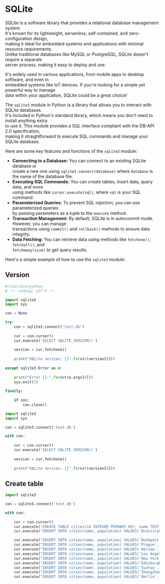 # SQLite 

SQLite is a software library that provides a relational database management system.  
It's known for its lightweight, serverless, self-contained, and zero-configuration design,  
making it ideal for embedded systems and applications with minimal resource requirements.  
Unlike traditional databases like MySQL or PostgreSQL, SQLite doesn't require a separate  
server process, making it easy to deploy and use.

It's widely used in various applications, from mobile apps to desktop software, and even in  
embedded systems like IoT devices. If you're looking for a simple yet powerful way to manage  
data within your application, SQLite could be a great choice!

The `sqlite3` module in Python is a library that allows you to interact with SQLite databases.  
It's included in Python's standard library, which means you don't need to install anything extra  
to use it. This module provides a SQL interface compliant with the DB-API 2.0 specification,  
making it straightforward to execute SQL commands and manage your SQLite database.

Here are some key features and functions of the `sqlite3` module:
- **Connecting to a Database:** You can connect to an existing SQLite database or  
  create a new one using `sqlite3.connect(database)` where `database` is the name of the database file.  
- **Executing SQL Commands:** You can create tables, insert data, query data, and more  
  using methods like `cursor.execute(sql)`, where `sql` is your SQL command.  
- **Parameterized Queries:** To prevent SQL injection, you can use parameterized queries  
  by passing parameters as a tuple to the `execute` method.  
- **Transaction Management:** By default, SQLite is in autocommit mode. However, you can manage  
   transactions using `commit()` and `rollback()` methods to ensure data integrity.  
- **Data Fetching:** You can retrieve data using methods like `fetchone()`, `fetchall()`, and  
  `fetchmany(size)` to get query results.  

Here's a simple example of how to use the `sqlite3` module:


## Version 

```python
#!/usr/bin/python
# -*- coding: utf-8 -*-

import sqlite3
import sys

con = None

try:
    con = sqlite3.connect('test.db')
    
    cur = con.cursor()    
    cur.execute('SELECT SQLITE_VERSION()')
    
    version = cur.fetchone()
    
    print("SQLite version: {}".format(version[0])) 
    
except sqlite3.Error as e:
    
    print("Error {}:".format(e.args[0]))
    sys.exit(1)
    
finally:
    
    if con:
        con.close()
```


```python
import sqlite3
import sys

con = sqlite3.connect('test.db')

with con:
    
    cur = con.cursor()    
    cur.execute('SELECT SQLITE_VERSION()')
    
    version = cur.fetchone()
    
    print("SQLite version: {}".format(version[0]))
```

## Create table

```python
import sqlite3

con = sqlite3.connect('test.db')

with con:
    
    cur = con.cursor()    
    cur.execute("CREATE TABLE cities(id INTEGER PRIMARY KEY, name TEXT, population INT)")
    cur.execute("INSERT INTO cities(name, population) VALUES('Bratislava', 432000)")

    cur.execute("INSERT INTO cities(name, population) VALUES('Budapest', 1759000)")
    cur.execute("INSERT INTO cities(name, population) VALUES('Prague', 1280000)")
    cur.execute("INSERT INTO cities(name, population) VALUES('Warsaw', 1748000)")
    cur.execute("INSERT INTO cities(name, population) VALUES('Los Angeles', 3971000)")
    cur.execute("INSERT INTO cities(name, population) VALUES('New York', 8550000)")
    cur.execute("INSERT INTO cities(name, population) VALUES('Edinburgh', 464000)")
    cur.execute("INSERT INTO cities(name, population) VALUES('Suzhou', 4327066)")
    cur.execute("INSERT INTO cities(name, population) VALUES('Zhengzhou', 4122087)")
    cur.execute("INSERT INTO cities(name, population) VALUES('Berlin', 3671000)")
```
